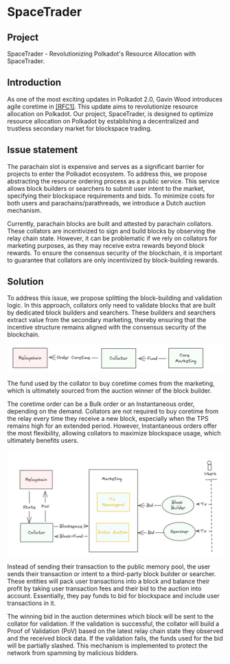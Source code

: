 # SpaceTrader

## Project

SpaceTrader - Revolutionizing Polkadot's Resource Allocation with SpaceTrader.

## Introduction

As one of the most exciting updates in Polkadot 2.0, Gavin Wood introduces agile coretime in [[RFC1]](https://github.com/polkadot-fellows/RFCs/blob/main/text/0001-agile-coretime.md). This update aims to revolutionize resource allocation on Polkadot. Our project, SpaceTrader, is designed to optimize resource allocation on Polkadot by establishing a decentralized and trustless secondary market for blockspace trading.

## Issue statement

The parachain slot is expensive and serves as a significant barrier for projects to enter the Polkadot ecosystem. To address this, we propose abstracting the resource ordering process as a public service. This service allows block builders or searchers to submit user intent to the market, specifying their blockspace requirements and bids. To minimize costs for both users and parachains/parathreads, we introduce a Dutch auction mechanism.

Currently, parachain blocks are built and attested by parachain collators. These collators are incentivized to sign and build blocks by observing the relay chain state. However, it can be problematic if we rely on collators for marketing purposes, as they may receive extra rewards beyond block rewards. To ensure the consensus security of the blockchain, it is important to guarantee that collators are only incentivized by block-building rewards.

## Solution

To address this issue, we propose splitting the block-building and validation logic. In this approach, collators only need to validate blocks that are built by dedicated block builders and searchers. These builders and searchers extract value from the secondary marketing, thereby ensuring that the incentive structure remains aligned with the consensus security of the blockchain.

![Solution](./images/solution.png)

The fund used by the collator to buy coretime comes from the marketing, which is ultimately sourced from the auction winner of the block builder.

The coretime order can be a Bulk order or an Instantaneous order, depending on the demand. Collators are not required to buy coretime from the relay every time they receive a new block, especially when the TPS remains high for an extended period. However, Instantaneous orders offer the most flexibility, allowing collators to maximize blockspace usage, which ultimately benefits users.

![Architecure](./images/architecture.png)

Instead of sending their transaction to the public memory pool, the user sends their transaction or intent to a third-party block builder or searcher. These entities will pack user transactions into a block and balance their profit by taking user transaction fees and their bid to the auction into account. Essentially, they pay funds to bid for blockspace and include user transactions in it.

The winning bid in the auction determines which block will be sent to the collator for validation. If the validation is successful, the collator will build a Proof of Validation (PoV) based on the latest relay chain state they observed and the received block data. If the validation fails, the funds used for the bid will be partially slashed. This mechanism is implemented to protect the network from spamming by malicious bidders.
